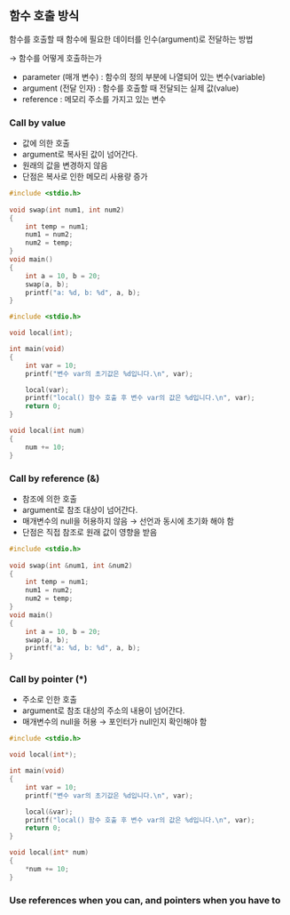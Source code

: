 ## 함수 호출 방식


함수를 호출할 때 함수에 필요한 데이터를 인수(argument)로 전달하는 방법

→ 함수를 어떻게 호출하는가

- parameter (매개 변수) : 함수의 정의 부분에 나열되어 있는 변수(variable)
- argument (전달 인자) : 함수를 호출할 때 전달되는 실제 값(value)
- reference : 메모리 주소를 가지고 있는 변수

### **Call by value**

- 값에 의한 호출
- argument로 복사된 값이 넘어간다.
- 원래의 값을 변경하지 않음
- 단점은 복사로 인한 메모리 사용량 증가

```cpp
#include <stdio.h>
 
void swap(int num1, int num2)
{
    int temp = num1;
    num1 = num2;
    num2 = temp;
}
void main()
{
    int a = 10, b = 20;
    swap(a, b);
    printf("a: %d, b: %d", a, b);
}
```

```cpp
#include <stdio.h>

void local(int);

int main(void)
{
	int var = 10;
	printf("변수 var의 초기값은 %d입니다.\n", var);

	local(var);
	printf("local() 함수 호출 후 변수 var의 값은 %d입니다.\n", var);
	return 0;
}

void local(int num)
{
	num += 10;
}
```

### **Call by reference (&)**

- 참조에 의한 호출
- argument로 참조 대상이 넘어간다.
- 매개변수의 null을 허용하지 않음 → 선언과 동시에 초기화 해야 함
- 단점은 직접 참조로 원래 값이 영향을 받음

```cpp
#include <stdio.h>
 
void swap(int &num1, int &num2)
{
    int temp = num1;
    num1 = num2;
    num2 = temp;
}
void main()
{
    int a = 10, b = 20;
    swap(a, b);
    printf("a: %d, b: %d", a, b);
}
```

### **Call by pointer (*)**

- 주소로 인한 호출
- argument로 참조 대상의 주소의 내용이 넘어간다.
- 매개변수의 null을 허용 → 포인터가 null인지 확인해야 함

```cpp
#include <stdio.h>

void local(int*);

int main(void)
{
	int var = 10;
	printf("변수 var의 초기값은 %d입니다.\n", var);

	local(&var);
	printf("local() 함수 호출 후 변수 var의 값은 %d입니다.\n", var);									
	return 0;
}

void local(int* num)
{
	*num += 10;
}
```

### **Use references when you can**, and pointers when you have to
